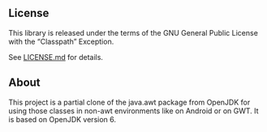 ## License

This library is released under the terms of the GNU General Public
License with the “Classpath” Exception.

See [LICENSE.md](LICENSE.md) for details.

## About

This project is a partial clone of the java.awt package from OpenJDK
for using those classes in non-awt environments
like on Android or on GWT. It is based on OpenJDK version 6.
